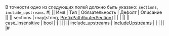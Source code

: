 В точности одно из следующих полей должно быть указано: `sections`, `include_upstreams`.
#|
|| Имя | Тип | Обязательность | Дефолт | Описание ||
|| sections | map[string, [PrefixPathRouterSection](#PrefixPathRouterSection)] |  |  |  ||
|| case_insensitive | bool |  |  |  ||
|| include_upstreams | [IncludeUpstreams](#IncludeUpstreams) |  |  |  ||
|#